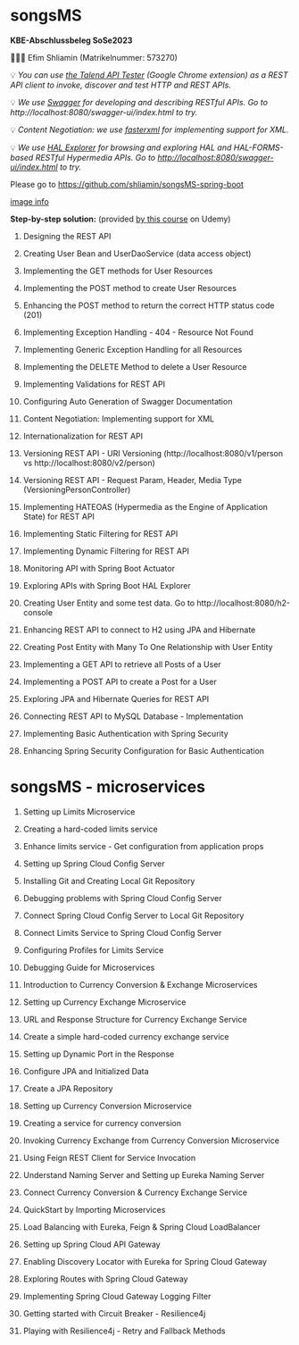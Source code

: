  # songsMS
**KBE-Abschlussbeleg SoSe2023**

👨🏼‍💻 Efim Shliamin (Matrikelnummer: 573270)

💡 _You can use 	[the Talend API Tester](https://chrome.google.com/webstore/detail/talend-api-tester-free-ed/aejoelaoggembcahagimdiliamlcdmfm/related) (Google Chrome extension) as a REST API client to invoke, discover and test HTTP and REST APIs._

💡 _We use [Swagger](https://swagger.io/) for developing and describing RESTful APIs. Go to http://localhost:8080/swagger-ui/index.html to try._

💡 _Content Negotiation: we use [fasterxml](https://mvnrepository.com/artifact/com.fasterxml.jackson.core) for implementing support for XML._

💡 _We use [HAL Explorer](https://toedter.github.io/hal-explorer/release/reference-doc/) for browsing and exploring HAL and HAL-FORMS-based RESTful Hypermedia APIs. Go to [http://localhost:8080/swagger-ui/index.html](http://localhost:8080/explorer) to try._

Please go to https://github.com/shliamin/songsMS-spring-boot

[image info](images/image.png)


**Step-by-step solution:** (provided [by this course](https://www.udemy.com/course/microservices-with-spring-boot-and-spring-cloud/) on Udemy)

1. Designing the REST API

2. Creating User Bean and UserDaoService (data access object)

3. Implementing the GET methods for User Resources

4. Implementing the POST method to create User Resources

5. Enhancing the POST method to return the correct HTTP status code (201)

6. Implementing Exception Handling - 404 - Resource Not Found

7. Implementing Generic Exception Handling for all Resources

8. Implementing the DELETE Method to delete a User Resource

9. Implementing Validations for REST API

10. Configuring Auto Generation of Swagger Documentation

11. Content Negotiation: Implementing support for XML

12. Internationalization for REST API

13. Versioning REST API - URI Versioning (http://localhost:8080/v1/person vs http://localhost:8080/v2/person)

14. Versioning REST API - Request Param, Header, Media Type (VersioningPersonController)

15. Implementing HATEOAS (Hypermedia as the Engine of Application State) for REST API

16. Implementing Static Filtering for REST API

17. Implementing Dynamic Filtering for REST API

18. Monitoring API with Spring Boot Actuator

19. Exploring APIs with Spring Boot HAL Explorer

20. Creating User Entity and some test data. Go to http://localhost:8080/h2-console

21. Enhancing REST API to connect to H2 using JPA and Hibernate

22. Creating Post Entity with Many To One Relationship with User Entity

23. Implementing a GET API to retrieve all Posts of a User

24. Implementing a POST API to create a Post for a User

25. Exploring JPA and Hibernate Queries for REST API

26. Connecting REST API to MySQL Database - Implementation

27. Implementing Basic Authentication with Spring Security

28. Enhancing Spring Security Configuration for Basic Authentication

# songsMS - microservices

1. Setting up Limits Microservice

2. Creating a hard-coded limits service

3. Enhance limits service - Get configuration from application props

4. Setting up Spring Cloud Config Server

5. Installing Git and Creating Local Git Repository

6. Debugging problems with Spring Cloud Config Server

7. Connect Spring Cloud Config Server to Local Git Repository

8. Connect Limits Service to Spring Cloud Config Server

9. Configuring Profiles for Limits Service

10. Debugging Guide for Microservices

11. Introduction to Currency Conversion & Exchange Microservices

12. Setting up Currency Exchange Microservice

13. URL and Response Structure for Currency Exchange Service

14. Create a simple hard-coded currency exchange service

15. Setting up Dynamic Port in the Response

16. Configure JPA and Initialized Data

17. Create a JPA Repository

18. Setting up Currency Conversion Microservice

19. Creating a service for currency conversion

20. Invoking Currency Exchange from Currency Conversion Microservice

21. Using Feign REST Client for Service Invocation

22. Understand Naming Server and Setting up Eureka Naming Server

23. Connect Currency Conversion & Currency Exchange Service
   
24. QuickStart by Importing Microservices

25. Load Balancing with Eureka, Feign & Spring Cloud LoadBalancer

26. Setting up Spring Cloud API Gateway

27. Enabling Discovery Locator with Eureka for Spring Cloud Gateway

28. Exploring Routes with Spring Cloud Gateway

29. Implementing Spring Cloud Gateway Logging Filter

30. Getting started with Circuit Breaker - Resilience4j

31. Playing with Resilience4j - Retry and Fallback Methods


